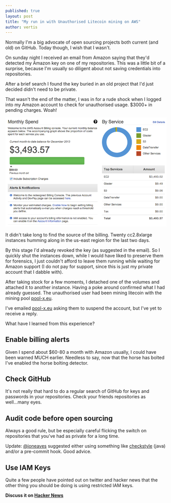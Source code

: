 ```yaml
---
published: true
layout: post
title: "My run in with Unauthorised Litecoin mining on AWS"
author: vertis
---
```


Normally I'm a big advocate of open sourcing projects both current (and old) on GitHub. Today though, I wish that I wasn't.

On sunday night I received an email from Amazon saying that they'd detected my Amazon key on one of my repositories. This was a little bit of a surprise, because I'm usually so diligent about not saving credentials into repositories.

After a brief search I found the key buried in an old project that I'd just decided didn't need to be private.

That wasn't the end of the matter, I was in for a rude shock when I logged into my Amazon account to check for unauthorised usage. $3000+ in pending charges. Woah!

![Billing Dashboard](/assets/images/aws-billing-dashboard.png)

It didn't take long to find the source of the billing. Twenty cc2.8xlarge instances humming along in the us-east region for the last two days.

By this stage I'd already revoked the key (as suggested in the email). So I quickly shut the instances down, while I would have liked to preserve them for forensics, I just couldn't afford to leave them running while waiting for Amazon support (I do not pay for support, since this is just my private account that I dabble with).

After taking stock for a few moments, I detached one of the volumes and attached it to another instance. Having a poke around confirmed what I had already guessed. The unauthorised user had been mining litecoin with the mining pool [pool-x.eu](http://pool-x.eu).

I've emailed [pool-x.eu](http://pool-x.eu) asking them to suspend the account, but I've yet to receive a reply.

What have I learned from this experience?

## Enable billing alerts
Given I spend about $60-80 a month with Amazon usually, I could have been warned MUCH earlier. Needless to say, now that the horse has bolted I've enabled the horse bolting detector.

## Check GitHub
It's not really that hard to do a regular search of GitHub for keys and passwords in your repositories. Check your friends repositories as well...many eyes.

## Audit code before open sourcing
Always a good rule, but be especially careful flicking the switch on repositories that you've had as private for a long time.

Update: [@joneaves](http://twitter.com/joneaves) suggested either using something like [checkstyle](http://checkstyle.sourceforge.net/) (java) and/or a pre-commit hook. Good advice.

## Use IAM Keys
Quite a few people have pointed out on twitter and hacker news that the other thing you should be doing is using restricted IAM keys. 

__Discuss it on [Hacker News](https://news.ycombinator.com/item?id=6911908)__